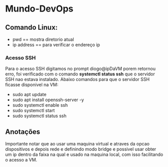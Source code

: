 # Mundo-DevOps

<h2>Comando Linux:</h2>
<p>
  <ul>
    <li>pwd == mostra diretorio atual</li>
    <li>ip address == para verificar o endereço ip</li>
  </ul>
  
</p>

<h3>Acesso SSH</h3>
<p>Para o acesso SSH digitamos no prompt diogo@ipDaVM porem retornou erro, foi verificado com o comando <strong>systemctl status ssh</strong> que o servidor SSH nao estava instalado. Abaixo comandos para que o servidor SSH ficasse disponivel na VM:

<ul>
  <li>sudo apt update </li>
  <li>sudo apt install openssh-server -y</li>
  <li>sudo systemctl enable ssh</li>
  <li>sudo systemctl start</li>
  <li>sudo systemctl status ssh</li>  
</ul>


</p>

<h2>Anotações</h2>
  <p>Importante notar que ao usar uma maquina virtual e atraves da opcao dispositivos e depois rede e definindo modo bridge e possivel usar obter um ip dentro da faixa na qual e usado na maquina local, com isso facilitando o acesso a VM.</p>
